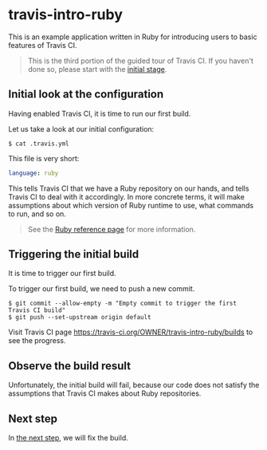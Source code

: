 # travis-intro-ruby

This is an example application written in Ruby for
introducing users to basic features of Travis CI.

> This is the third portion of the guided tour of Travis CI.
> If you haven't done so, please start with the
> [initial stage](../../tree/01.intro).

## Initial look at the configuration

Having enabled Travis CI, it is time to run our first build.

Let us take a look at our initial configuration:

```sh-session
$ cat .travis.yml
```

This file is very short:

```yaml
language: ruby
```

This tells Travis CI that we have a Ruby repository on our hands,
and tells Travis CI to deal with it accordingly.
In more concrete terms, it will make assumptions about which version
of Ruby runtime to use, what commands to run, and so on.

> See the [Ruby reference page](https://docs.travis-ci.com/user/languages/ruby)
> for more information.

## Triggering the initial build

It is time to trigger our first build.

To trigger our first build, we need to push a new commit.

```sh-session
$ git commit --allow-empty -m "Empty commit to trigger the first Travis CI build"
$ git push --set-upstream origin default
```

Visit Travis CI page https://travis-ci.org/OWNER/travis-intro-ruby/builds
to see the progress.

## Observe the build result

Unfortunately, the initial build will fail, because our code does not
satisfy the assumptions that Travis CI makes about Ruby repositories.

## Next step

In [the next step](../../tree/04.customization), we will fix the build.

